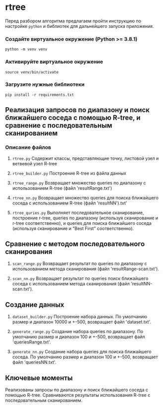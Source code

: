 # rtree

Перед разбором алгоритма предлагаем пройти инструкцию по настройке `python` и библиотек для дальнейшего запуска приложения.

### Создайте виртуальное окружение (Python >= 3.8.1)

```
python -m venv venv
```

### Активируйте виртуальное окружение

```
source venv/bin/activate
```

### Загрузите нужные библиотеки

```
pip install -r requirements.txt
```

## Реализация запросов по диапазону и поиск ближайшего соседа с помощью R-tree, и сравнение с последовательным сканированием

### Описание файлов

1. `rtree.py` Содержит классы, представляющие точку, листовой узел и ветвевой узел R-tree

2. `rtree_builder.py` Построение R-tree из файла данных

3. `rtree_range.py` Возвращает множество queries по диапазону с использованием R-tree (файл 'resultRange.txt')

4. `rtree_nn.py` Возвращает множество queries для поиска ближайшего соседа с использованием R-tree (файл 'resultNN').txt'

5. `rtree_quries.py` Выполняет последовательное сканирование, построение r-tree, queries по диапазону (используя сканирование и r-tree соответственно), и queries для поиска ближайшего соседа (используя сканирование и "Best First" соответственно).

## Сравнение с методом последовательного сканирования

1. `scan_range.py` Возвращает результат по queries по диапазону с использованием метода сканирования (файл 'resultRange-scan.txt').

2. `scan_nn.py` Возвращает результат по queries поиск ближайшего соседа с использованием метода сканирования (файл 'resultNN-scan.txt').

## Создание данных

1. `dataset_builder.py` Построение набора данных. По умолчанию размер и диапазон 10000 и +-500, возвращает файл 'dataset.txt'.

2. `generate_range.py` Создание набора queries по диапазону. По умолчанию размер и диапазон 100 и +-500, возвращает файл 'queriesRange.txt'.

3. `generate_nn.py` Создание набора queries для поиска ближайшего соседа. По умолчанию размер и диапазон 100 и +-500, возвращает файл 'queriesNN.txt'.

## Ключевые моменты

Реализованы запросы по диапазону и поиск ближайшего соседа с помощью R-tree.
Сравниваются результаты использования R-tree с последовательным сканированием.